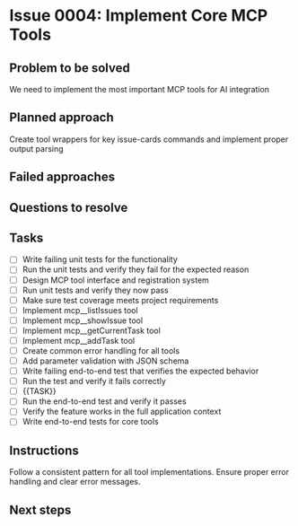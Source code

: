 # Issue 0004: Implement Core MCP Tools

## Problem to be solved
We need to implement the most important MCP tools for AI integration

## Planned approach
Create tool wrappers for key issue-cards commands and implement proper output parsing

## Failed approaches


## Questions to resolve


## Tasks
- [ ] Write failing unit tests for the functionality
- [ ] Run the unit tests and verify they fail for the expected reason
- [ ] Design MCP tool interface and registration system
- [ ] Run unit tests and verify they now pass
- [ ] Make sure test coverage meets project requirements
- [ ] Implement mcp__listIssues tool
- [ ] Implement mcp__showIssue tool
- [ ] Implement mcp__getCurrentTask tool
- [ ] Implement mcp__addTask tool
- [ ] Create common error handling for all tools
- [ ] Add parameter validation with JSON schema
- [ ] Write failing end-to-end test that verifies the expected behavior
- [ ] Run the test and verify it fails correctly
- [ ] {{TASK}}
- [ ] Run the end-to-end test and verify it passes
- [ ] Verify the feature works in the full application context
- [ ] Write end-to-end tests for core tools

## Instructions
Follow a consistent pattern for all tool implementations. Ensure proper error handling and clear error messages.

## Next steps

